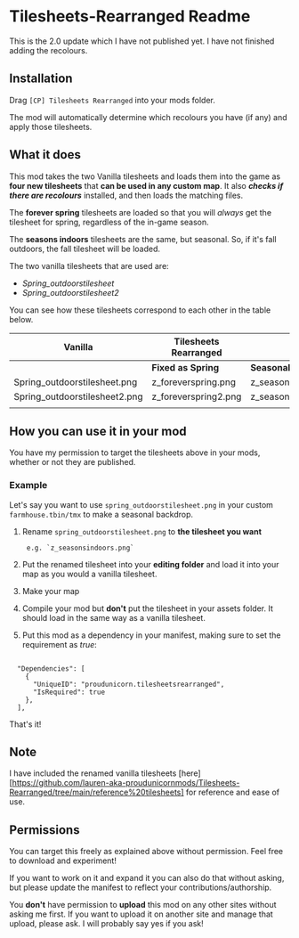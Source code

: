 # Tilesheets-Rearranged Readme

This is the 2.0 update which I have not published yet. I have not finished adding the recolours.

## Installation

Drag `[CP] Tilesheets Rearranged` into your mods folder.

The mod will automatically determine which recolours you have (if any) and apply those tilesheets.

## What it does

This mod takes the two Vanilla tilesheets and loads them into the game as **four new tilesheets** that **can be used in any custom map**. It also ***checks if there are recolours*** installed, and then loads the matching files.

The **forever spring** tilesheets are loaded so that you will *always* get the tilesheet for spring, regardless of the in-game season.

The **seasons indoors** tilesheets are the same, but seasonal. So, if it's fall outdoors, the fall tilesheet will be loaded.

The two vanilla tilesheets that are used are:

- *Spring_outdoorstilesheet*
- *Spring_outdoorstilesheet2*

You can see how these tilesheets correspond to each other in the table below.

| Vanilla  | Tilesheets Rearranged | |
|---|---|---|
|   | **Fixed as Spring** | **Seasonal** |
|Spring_outdoorstilesheet.png | z_foreverspring.png | z_seasonsindoors.png |
|Spring_outdoorstilesheet2.png | z_foreverspring2.png | z_seasonsindoors2.png |
||||

## How you can use it in your mod

You have my permission to target the tilesheets above in your mods, whether or not they are published.

### Example

Let's say you want to use `spring_outdoorstilesheet.png` in your custom `farmhouse.tbin/tmx` to make a seasonal backdrop. 

1. Rename `spring_outdoorstilesheet.png` to **the tilesheet you want**

        e.g. `z_seasonsindoors.png`

2. Put the renamed tilesheet into your **editing folder** and load it into your map as you would a vanilla tilesheet.

3. Make your map

4. Compile your mod but **don't** put the tilesheet in your assets folder. It should load in the same way as a vanilla tilesheet.

5. Put this mod as a dependency in your manifest, making sure to set the requirement as *true*:

```

  "Dependencies": [
    {
      "UniqueID": "proudunicorn.tilesheetsrearranged",
      "IsRequired": true
    },
  ],
```
That's it!

## Note

I have included the renamed vanilla tilesheets [here][https://github.com/lauren-aka-proudunicornmods/Tilesheets-Rearranged/tree/main/reference%20tilesheets] for reference and ease of use.

## Permissions

You can target this freely as explained above without permission. Feel free to download and experiment!

If you want to work on it and expand it you can also do that without asking, but please update the manifest to reflect your contributions/authorship.

You **don't** have permission to **upload** this mod on any other sites without asking me first. If you want to upload it on another site and manage that upload, please ask. I will probably say yes if you ask!